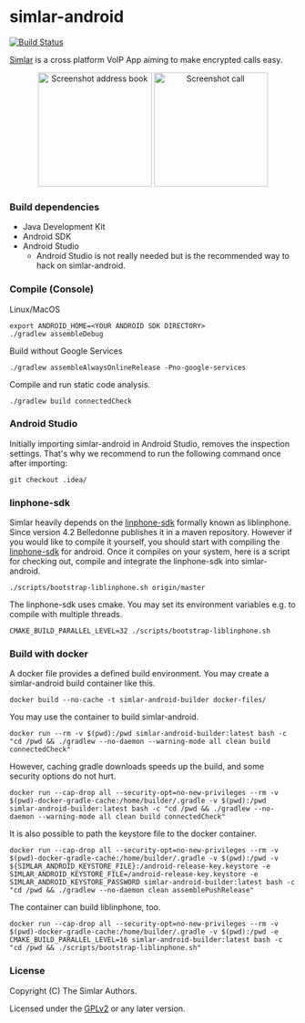 simlar-android
==============

[![Build Status](https://github.com/simlar/simlar-android/workflows/simlar-android-ci/badge.svg?branch=master)](https://github.com/simlar/simlar-android/actions)

[Simlar](https://www.simlar.org) is a cross platform VoIP App aiming to make encrypted calls easy.

<!--suppress HtmlUnknownAttribute -->
<div id="screenshots" align="center">
<img src="https://www.simlar.org/press/screenshots/Android/en/contact-list.png" alt="Screenshot address book" text-align="center" width="200" margin="15">
<img src="https://www.simlar.org/press/screenshots/Android/en/talking-to-so.png" alt="Screenshot call" text-align="center" width="200" margin="15">
</div>

### Build dependencies ###
* Java Development Kit
* Android SDK
* Android Studio
  * Android Studio is not really needed but is the recommended way to hack on simlar-android.

### Compile (Console) ###
Linux/MacOS
```
export ANDROID_HOME=<YOUR ANDROID SDK DIRECTORY>
./gradlew assembleDebug
```

Build without Google Services
```
./gradlew assembleAlwaysOnlineRelease -Pno-google-services
```

Compile and run static code analysis.
```
./gradlew build connectedCheck
```

### Android Studio ###
Initially importing simlar-android in Android Studio, removes the inspection settings. That's why we recommend to run the following command once after importing:
```
git checkout .idea/
```

### linphone-sdk ###
Simlar heavily depends on the [linphone-sdk](http://www.linphone.org/) formally known as liblinphone.
Since version 4.2 Belledonne publishes it in a maven repository.
However if you would like to compile it yourself, you should start with compiling the [linphone-sdk](https://gitlab.linphone.org/BC/public/linphone-sdk) for android.
Once it compiles on your system, here is a script for checking out, compile and integrate the linphone-sdk into simlar-android.
```
./scripts/bootstrap-liblinphone.sh origin/master
```
The linphone-sdk uses cmake. You may set its environment variables e.g. to compile with multiple threads.
```
CMAKE_BUILD_PARALLEL_LEVEL=32 ./scripts/bootstrap-liblinphone.sh
```

### Build with docker
A docker file provides a defined build environment.
You may create a simlar-android build container like this.
```
docker build --no-cache -t simlar-android-builder docker-files/
```
You may use the container to build simlar-android.
```
docker run --rm -v $(pwd):/pwd simlar-android-builder:latest bash -c "cd /pwd && ./gradlew --no-daemon --warning-mode all clean build connectedCheck"
```
However, caching gradle downloads speeds up the build, and some security options do not hurt.

```
docker run --cap-drop all --security-opt=no-new-privileges --rm -v $(pwd)-docker-gradle-cache:/home/builder/.gradle -v $(pwd):/pwd simlar-android-builder:latest bash -c "cd /pwd && ./gradlew --no-daemon --warning-mode all clean build connectedCheck"
```
It is also possible to path the keystore file to the docker container.
```
docker run --cap-drop all --security-opt=no-new-privileges --rm -v $(pwd)-docker-gradle-cache:/home/builder/.gradle -v $(pwd):/pwd -v ${SIMLAR_ANDROID_KEYSTORE_FILE}:/android-release-key.keystore -e SIMLAR_ANDROID_KEYSTORE_FILE=/android-release-key.keystore -e SIMLAR_ANDROID_KEYSTORE_PASSWORD simlar-android-builder:latest bash -c "cd /pwd && ./gradlew --no-daemon clean assemblePushRelease"
```
The container can build liblinphone, too.
```
docker run --cap-drop all --security-opt=no-new-privileges --rm -v $(pwd)-docker-gradle-cache:/home/builder/.gradle -v $(pwd):/pwd -e CMAKE_BUILD_PARALLEL_LEVEL=16 simlar-android-builder:latest bash -c "cd /pwd && ./scripts/bootstrap-liblinphone.sh"
```

### License
Copyright (C) The Simlar Authors.

Licensed under the [GPLv2](https://www.gnu.org/licenses/old-licenses/gpl-2.0.html) or any later version.

